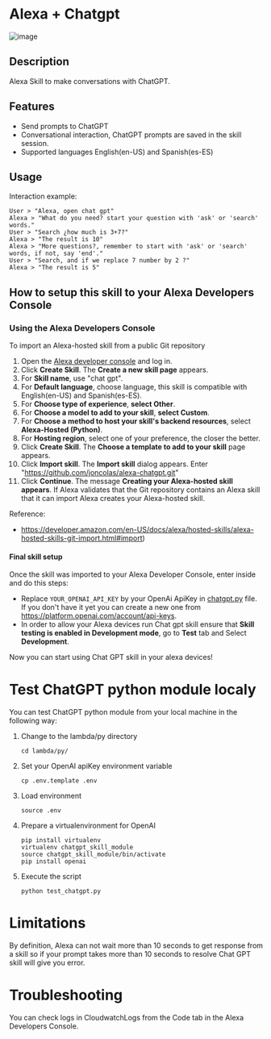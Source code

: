 # Alexa + Chatgpt

![image](https://user-images.githubusercontent.com/8049798/229324068-32287de1-a08e-40eb-bdaf-2e92c52b50c2.png)


## Description 

Alexa Skill to make conversations with ChatGPT.


## Features
- Send prompts to ChatGPT
- Conversational interaction, ChatGPT prompts are saved in the skill session.
- Supported languages English(en-US) and Spanish(es-ES)


## Usage

Interaction example:
  ```
  User > "Alexa, open chat gpt"
  Alexa > "What do you need? start your question with 'ask' or 'search' words."
  User > "Search ¿how much is 3+7?"
  Alexa > "The result is 10"
  Alexa > "More questions?, remember to start with 'ask' or 'search' words, if not, say 'end'."
  User > "Search, and if we replace 7 number by 2 ?"
  Alexa > "The result is 5"
  ```


## How to setup this skill to your Alexa Developers Console


### Using the Alexa Developers Console

To import an Alexa-hosted skill from a public Git repository

1. Open the [Alexa developer console](https://developer.amazon.com/alexa/console/ask) and log in.
1. Click **Create Skill**. The **Create a new skill page** appears.
1. For **Skill name**, use "chat gpt".
1. For **Default language**, choose language, this skill is compatible with English(en-US) and Spanish(es-ES).
1. For **Choose type of experience**, **select Other**.
1. For **Choose a model to add to your skill**, **select Custom**.
1. For **Choose a method to host your skill's backend resources**, select **Alexa-Hosted (Python)**.
1. For **Hosting region**, select one of your preference, the closer the better.
1. Click **Create Skill**. The **Choose a template to add to your skill** page appears.
1. Click **Import skill**. The **Import skill** dialog appears. Enter "https://github.com/joncolas/alexa-chatgpt.git"
1. Click **Continue**. The message **Creating your Alexa-hosted skill appears**. If Alexa validates that the Git repository contains an Alexa skill that it can import Alexa creates your Alexa-hosted skill.

Reference:
- https://developer.amazon.com/en-US/docs/alexa/hosted-skills/alexa-hosted-skills-git-import.html#import)


#### Final skill setup

Once the skill was imported to your Alexa Developer Console, enter inside and do this steps:
- Replace `YOUR_OPENAI_API_KEY` by your OpenAi ApiKey in [chatgpt.py](lambda/py/chatgpt.py) file. If you don't have it yet you can create a new one from https://platform.openai.com/account/api-keys.
- In order to allow your Alexa devices run Chat gpt skill ensure that **Skill testing is enabled in Development mode**, go to **Test** tab and Select **Development**.

Now you can start using Chat GPT skill in your alexa devices!


# Test ChatGPT python module localy

You can test ChatGPT python module from your local machine in the following way:
1. Change to the lambda/py directory
    ```
    cd lambda/py/
    ```
1. Set your OpenAI apiKey environment variable
    ```
    cp .env.template .env
    ```
1. Load environment
    ```
    source .env
    ```
1. Prepare a virtualenvironment for OpenAI
    ```
    pip install virtualenv
    virtualenv chatgpt_skill_module
    source chatgpt_skill_module/bin/activate
    pip install openai
    ```
1. Execute the script
    ```
    python test_chatgpt.py
    ```


# Limitations

By definition, Alexa can not wait more than 10 seconds to get response from a skill so if your prompt takes more than 10 seconds to resolve Chat GPT skill will give you error.


# Troubleshooting

You can check logs in CloudwatchLogs from the Code tab in the Alexa Developers Console.
